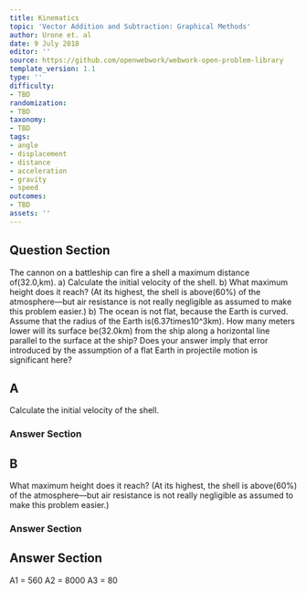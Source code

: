 ```yaml
---
title: Kinematics
topic: 'Vector Addition and Subtraction: Graphical Methods'
author: Urone et. al
date: 9 July 2018
editor: ''
source: https://github.com/openwebwork/webwork-open-problem-library
template_version: 1.1
type: ''
difficulty:
- TBD
randomization:
- TBD
taxonomy:
- TBD
tags:
- angle
- displacement
- distance
- acceleration
- gravity
- speed
outcomes:
- TBD
assets: ''
---
```


## Question Section 

The cannon on a battleship can fire a shell a maximum distance of(32.0,km).
a) Calculate the initial velocity of the shell.
b) What maximum height does it reach? (At its highest, the shell is above(60%) of the atmosphere—but air resistance is not really negligible as assumed to make this problem easier.)
b) The ocean is not flat, because the Earth is curved. Assume that the radius of the Earth is(6.37times10^3km). How many meters lower will its surface be(32.0km) from the ship along a horizontal line parallel to the surface at the ship? Does your answer imply that error introduced by the assumption of a flat Earth in projectile motion is significant here?

## A
Calculate the initial velocity of the shell.
### Answer Section
## B
What maximum height does it reach? (At its highest, the shell is above(60%) of the atmosphere—but air resistance is not really negligible as assumed to make this problem easier.)
### Answer Section


## Answer Section

A1 = 560
A2 = 8000
A3 = 80